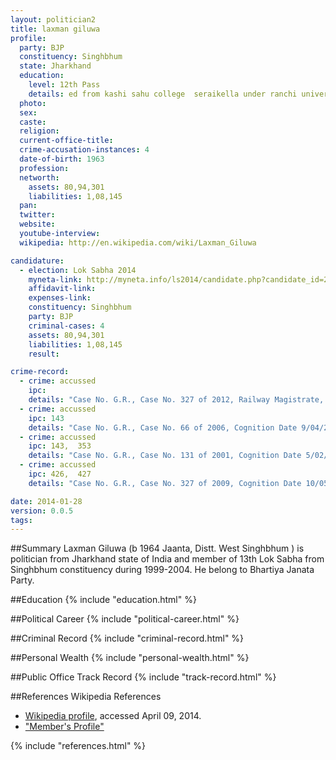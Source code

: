 ```yaml
---
layout: politician2
title: laxman giluwa
profile: 
  party: BJP
  constituency: Singhbhum
  state: Jharkhand
  education: 
    level: 12th Pass
    details: ed from kashi sahu college  seraikella under ranchi university in 1982
  photo: 
  sex: 
  caste: 
  religion: 
  current-office-title: 
  crime-accusation-instances: 4
  date-of-birth: 1963
  profession: 
  networth: 
    assets: 80,94,301
    liabilities: 1,08,145
  pan: 
  twitter: 
  website: 
  youtube-interview: 
  wikipedia: http://en.wikipedia.com/wiki/Laxman_Giluwa

candidature: 
  - election: Lok Sabha 2014
    myneta-link: http://myneta.info/ls2014/candidate.php?candidate_id=2887
    affidavit-link: 
    expenses-link: 
    constituency: Singhbhum 
    party: BJP
    criminal-cases: 4
    assets: 80,94,301
    liabilities: 1,08,145
    result:  

crime-record: 
  - crime: accussed
    ipc: 
    details: "Case No. G.R., Case No. 327 of 2012, Railway Magistrate, Chakradharpur" 
  - crime: accussed
    ipc: 143
    details: "Case No. G.R., Case No. 66 of 2006, Cognition Date 9/04/2008, 146, 147, 174 Railways Act, Railway Magistrate, Chakradharpur" 
  - crime: accussed
    ipc: 143,  353
    details: "Case No. G.R., Case No. 131 of 2001, Cognition Date 5/02/2003, 146, 147, 174 Railways Act, Railway Magistrate, Chakradharpur" 
  - crime: accussed
    ipc: 426,  427
    details: "Case No. G.R., Case No. 327 of 2009, Cognition Date 10/05/2010, S.D.J.M. Porahat at Chaibasa, 3 of the prevention of Defacement of Public Property Act.  and violation of Model Court of Conduct." 

date: 2014-01-28
version: 0.0.5
tags: 
---
```

##Summary
Laxman Giluwa (b 1964 Jaanta, Distt. West Singhbhum ) is politician from Jharkhand state of India and member of 13th Lok Sabha from Singhbhum constituency during 1999-2004. He belong to Bhartiya Janata Party.


##Education
{% include "education.html" %}


##Political Career
{% include "political-career.html" %}


##Criminal Record
{% include "criminal-record.html" %}


##Personal Wealth
{% include "personal-wealth.html" %}


##Public Office Track Record
{% include "track-record.html" %}


##References
Wikipedia References
- [Wikipedia profile]({{page.profile.wikipedia}}), accessed April 09, 2014.
- ["Member's Profile"][wiki1]

[wiki1]: http://164.100.47.132/LssNew/members/former_Biography.aspx?mpsno=140


{% include "references.html" %}